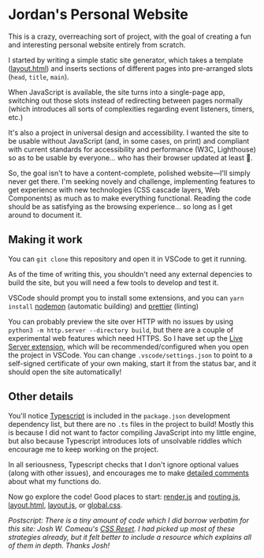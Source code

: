 # Jordan's Personal Website

This is a crazy, overreaching sort of project, with the goal of creating a fun and interesting personal website entirely from scratch.

I started by writing a simple static site generator, which takes a template ([layout.html](layout.html)) and inserts sections of different pages into pre-arranged slots (`head`, `title`, `main`).

When JavaScript is available, the site turns into a single-page app, switching out those slots instead of redirecting between pages normally (which introduces all sorts of complexities regarding event listeners, timers, etc.)

It's also a project in universal design and accessibility. I wanted the site to be usable without JavaScript (and, in some cases, on print) and compliant with current standards for accessibility and performance (W3C, Lighthouse) so as to be usable by everyone… who has their browser updated at least 🤭.

So, the goal isn't to have a content-complete, polished website—I'll simply never get there. I'm seeking novely and challenge, implementing features to get experience with new technologies (CSS cascade layers, Web Components) as much as to make everything functional. Reading the code should be as satisfying as the browsing experience… so long as I get around to document it.

## Making it work

You can `git clone` this repository and open it in VSCode to get it running.

As of the time of writing this, you shouldn't need any external depencies to build the site, but you will need a few tools to develop and test it.

VSCode should prompt you to install some extensions, and you can `yarn install` [nodemon](https://nodemon.io) (automatic building) and [prettier](https://prettier.io) (linting)

You can probably preview the site over HTTP with no issues by using `python3 -m http.server --directory build`, but there are a couple of experimental web features which need HTTPS. So I have set up the [Live Server extension](https://marketplace.visualstudio.com/items?itemName=ritwickdey.LiveServer), which will be recommended/configured when you open the project in VSCode. You can change `.vscode/settings.json` to point to a self-signed certificate of your own making, start it from the status bar, and it should open the site automatically!

## Other details

You'll notice [Typescript](https://www.typescriptlang.org) is included in the `package.json` development dependency list, but there are no `.ts` files in the project to build! Mostly this is because I did not want to factor compiling JavaScript into my little engine, but also because Typescript introduces lots of unsolvable riddles which encourage me to keep working on the project.

In all seriousness, Typescript checks that I don't ignore optional values (along with other issues), and encourages me to make [detailed comments](https://jsdoc.app) about what my functions do.

Now go explore the code! Good places to start: [render.js](render.js) and [routing.js](static/js/lib/routing.js), [layout.html](layout.html), [layout.js](static/js/layout.js), or [global.css](static/css/global.css).

_Postscript: There is a tiny amount of code which I did borrow verbatim for this site: Josh W. Comeau's [CSS Reset](https://www.joshwcomeau.com/css/custom-css-reset). I had picked up most of these strategies already, but it felt better to include a resource which explains all of them in depth. Thanks Josh!_
